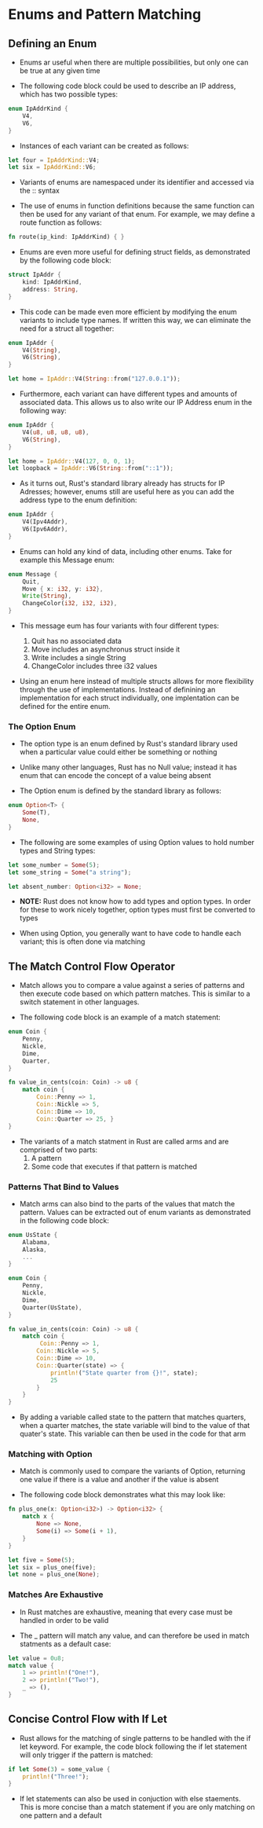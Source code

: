 # Enums and Pattern Matching

## Defining an Enum

- Enums ar useful when there are multiple possibilities, but only one
can be true at any given time

- The following code block could be used to describe an IP address,
which has two possible types:

```rust
enum IpAddrKind {
    V4,
    V6,
}
```

- Instances of each variant can be created as follows:

```rust
let four = IpAddrKind::V4;
let six = IpAddrKind::V6;
```

- Variants of enums are namespaced under its identifier and accessed via
the :: syntax

- The use of enums in function definitions because the same function can then
be used for any variant of that enum. For example, we may define a route function
as follows:

```rust
fn route(ip_kind: IpAddrKind) { }
```

- Enums are even more useful for defining struct fields, as demonstrated by the
following code block:

```rust
struct IpAddr {
    kind: IpAddrKind,
    address: String,
}
```

- This code can be made even more efficient by modifying the enum variants to include
type names. If written this way, we can eliminate the need for a struct all together:

```rust
enum IpAddr {
    V4(String),
    V6(String),
}

let home = IpAddr::V4(String::from("127.0.0.1"));
```

- Furthermore, each variant can have different types and amounts of associated data.
This allows us to also write our IP Address enum in the following way:

```rust
enum IpAddr {
    V4(u8, u8, u8, u8),
    V6(String),
}

let home = IpAddr::V4(127, 0, 0, 1);
let loopback = IpAddr::V6(String::from("::1"));
```

- As it turns out, Rust's standard library already has structs for IP Adresses; however,
enums still are useful here as you can add the address type to the enum definition:

```rust
enum IpAddr {
    V4(Ipv4Addr),
    V6(Ipv6Addr),
}
```

- Enums can hold any kind of data, including other enums. Take for example this Message enum:

```rust
enum Message {
    Quit,
    Move { x: i32, y: i32},
    Write(String),
    ChangeColor(i32, i32, i32),
}
```

- This message eum has four variants with four different types:
    1. Quit has no associated data
    2. Move includes an asynchronus struct inside it
    3. Write includes a single String
    4. ChangeColor includes three i32 values

- Using an enum here instead of multiple structs allows for more flexibility through
the use of implementations. Instead of definining an implementation for each struct
individually, one implentation can be defined for the entire enum.

### The Option Enum

- The option type is an enum defined by Rust's standard library used when a particular
value could either be something or nothing

- Unlike many other languages, Rust has no Null value; instead it has enum that can
encode the concept of a value being absent

- The Option<T> enum is defined by the standard library as follows:

```rust
enum Option<T> {
    Some(T),
    None,
}
```

- The following are some examples of using Option values to hold number types
and String types:

```rust
let some_number = Some(5);
let some_string = Some("a string");

let absent_number: Option<i32> = None;
```

- **NOTE:** Rust does not know how to add types and option types. In order for these
to work nicely together, option types must first be converted to types

- When using Option<T>, you generally want to have code to handle each variant; this is often
done via matching


## The Match Control Flow Operator

- Match allows you to compare a value against a series of patterns and then execute code based
on which pattern matches. This is similar to a switch statement in other languages.

- The following code block is an example of a match statement:

```rust
enum Coin {
    Penny,
    Nickle,
    Dime,
    Quarter,
}

fn value_in_cents(coin: Coin) -> u8 {
    match coin {
        Coin::Penny => 1,
        Coin::Nickle => 5,
        Coin::Dime => 10,
        Coin::Quarter => 25, }
}
```

- The variants of a match statment in Rust are called arms and are comprised of two parts:
    1. A pattern
    2. Some code that executes if that pattern is matched


### Patterns That Bind to Values

- Match arms can also bind to the parts of the values that match the pattern. Values can be
extracted out of enum variants as demonstrated in the following code block:

```rust
enum UsState {
    Alabama,
    Alaska,
    ...
}

enum Coin {
    Penny,
    Nickle,
    Dime,
    Quarter(UsState),
}

fn value_in_cents(coin: Coin) -> u8 {
    match coin {
         Coin::Penny => 1,
        Coin::Nickle => 5,
        Coin::Dime => 10,
        Coin::Quarter(state) => {
            println!("State quarter from {}!", state);
            25
        }
    }
}
```

- By adding a variable called state to the pattern that matches quarters, when a quarter
matches, the state variable will bind to the value of that quater's state. This variable
can then be used in the code for that arm

### Matching with Option<T>

- Match is commonly used to compare the variants of Option<T>, returning one value if there
is a value and another if the value is absent

- The following code block demonstrates what this may look like:

```rust
fn plus_one(x: Option<i32>) -> Option<i32> {
    match x {
        None => None,
        Some(i) => Some(i + 1),
    }
}

let five = Some(5);
let six = plus_one(five);
let none = plus_one(None);
```

### Matches Are Exhaustive

- In Rust matches are exhaustive, meaning that every case must be handled in order to be valid

- The _ pattern will match any value, and can therefore be used in match statments as a default
case:

```rust
let value = 0u8;
match value {
    1 => println!("One!"),
    2 => println!("Two!"),
    _ => (),
}
```

## Concise Control Flow with If Let

- Rust allows for the matching of single patterns to be handled with the if let keyword. For
example, the code block following the if let statement will only trigger if the pattern is
matched:

```rust
if let Some(3) = some_value {
    println!("Three!");
}
```

- If let statements can also be used in conjuction with else staements. This is more concise
than a match statement if you are only matching on one pattern and a default
